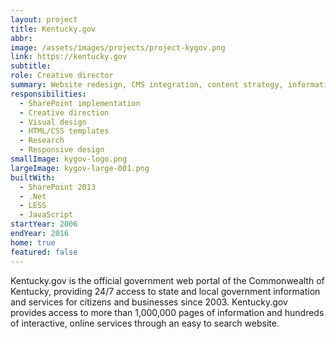 ```yaml
---
layout: project
title: Kentucky.gov
abbr:
image: /assets/images/projects/project-kygov.png
link: https://kentucky.gov
subtitle:
role: Creative director
summary: Website redesign, CMS integration, content strategy, information architecture, development
responsibilities:
  - SharePoint implementation
  - Creative direction
  - Visual design
  - HTML/CSS templates
  - Research
  - Responsive design
smallImage: kygov-logo.png
largeImage: kygov-large-001.png
builtWith:
  - SharePoint 2013
  - .Net
  - LESS
  - JavaScript
startYear: 2006
endYear: 2016
home: true
featured: false
---
```


Kentucky.gov is the official government web portal of the C​ommonwealth of Kentucky​, providing 24/7 access to state and local governmen​t information and services for citizens and businesses since 2003. Kentucky.gov provides access to more than 1,000,000 pages of information and hundreds of interactive, online services​ through an easy to search website.
